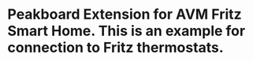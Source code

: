 # Peakboard Extension for AVM Fritz Smart Home. This is an example for connection to Fritz thermostats.
